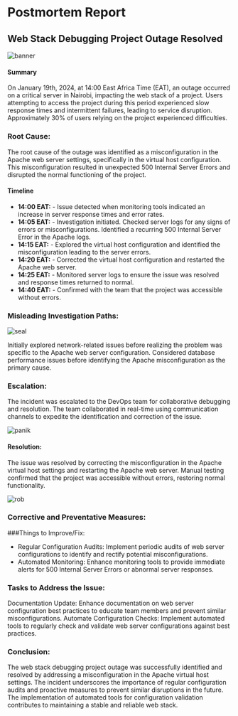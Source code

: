 # Postmortem Report

## Web Stack Debugging Project Outage Resolved

![banner](assets/image.gif)

#### Summary

On January 19th, 2024, at 14:00 East Africa Time (EAT), an outage occurred on a critical server in Nairobi, impacting the web stack of a project. Users attempting to access the project during this period experienced slow response times and intermittent failures, leading to service disruption. Approximately 30% of users relying on the project experienced difficulties.

### Root Cause:
The root cause of the outage was identified as a misconfiguration in the Apache web server settings, specifically in the virtual host configuration. This misconfiguration resulted in unexpected 500 Internal Server Errors and disrupted the normal functioning of the project.

#### Timeline

- **14:00 EAT:** - Issue detected when monitoring tools indicated an increase in server response times and error rates.
- **14:05 EAT:** - Investigation initiated. Checked server logs for any signs of errors or misconfigurations. Identified a recurring 500 Internal Server Error in the Apache logs.
- **14:15 EAT:** - Explored the virtual host configuration and identified the misconfiguration leading to the server errors.
- **14:20 EAT:** - Corrected the virtual host configuration and restarted the Apache web server.
- **14:25 EAT:** - Monitored server logs to ensure the issue was resolved and response times returned to normal.
- **14:40 EAT:** - Confirmed with the team that the project was accessible without errors.

### Misleading Investigation Paths:
![seal](asstes/15jzai.jpg)

Initially explored network-related issues before realizing the problem was specific to the Apache web server configuration.
Considered database performance issues before identifying the Apache misconfiguration as the primary cause.

### Escalation:
The incident was escalated to the DevOps team for collaborative debugging and resolution. The team collaborated in real-time using communication channels to expedite the identification and correction of the issue.

![panik](assets/panik-meme-man-prints.jpg)



#### Resolution:

The issue was resolved by correcting the misconfiguration in the Apache virtual host settings and restarting the Apache web server. Manual testing confirmed that the project was accessible without errors, restoring normal functionality.

![rob](assets/ebcf6c19b336695c91f5c10cf52675d6.jpg)

### Corrective and Preventative Measures:
###Things to Improve/Fix:
- Regular Configuration Audits: Implement periodic audits of web server configurations to identify and rectify potential misconfigurations.
- Automated Monitoring: Enhance monitoring tools to provide immediate alerts for 500 Internal Server Errors or abnormal server responses.

### Tasks to Address the Issue:

Documentation Update: Enhance documentation on web server configuration best practices to educate team members and prevent similar misconfigurations.
Automate Configuration Checks: Implement automated tools to regularly check and validate web server configurations against best practices.

### Conclusion:
The web stack debugging project outage was successfully identified and resolved by addressing a misconfiguration in the Apache virtual host settings. The incident underscores the importance of regular configuration audits and proactive measures to prevent similar disruptions in the future. The implementation of automated tools for configuration validation contributes to maintaining a stable and reliable web stack.





